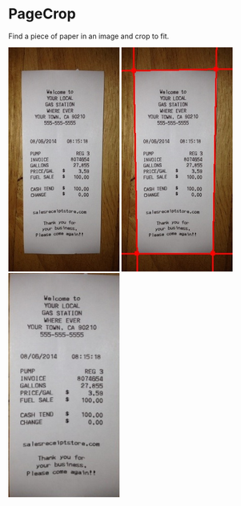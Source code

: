 # PageCrop
Find a piece of paper in an image and crop to fit.

![Image of original receipt](https://github.com/thepav/PageCrop/blob/master/receipt_7.JPG) ![Image of receipt with lines found](https://github.com/thepav/PageCrop/blob/master/lines.jpg) ![Image of receipt cropped to fit](https://github.com/thepav/PageCrop/blob/master/crop.jpg)
